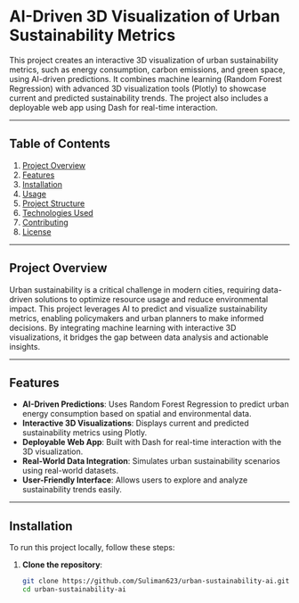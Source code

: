 # AI-Driven 3D Visualization of Urban Sustainability Metrics

This project creates an interactive 3D visualization of urban sustainability metrics, such as energy consumption, carbon emissions, and green space, using AI-driven predictions. It combines machine learning (Random Forest Regression) with advanced 3D visualization tools (Plotly) to showcase current and predicted sustainability trends. The project also includes a deployable web app using Dash for real-time interaction.

---

## Table of Contents
1. [Project Overview](#project-overview)
2. [Features](#features)
3. [Installation](#installation)
4. [Usage](#usage)
5. [Project Structure](#project-structure)
6. [Technologies Used](#technologies-used)
7. [Contributing](#contributing)
8. [License](#license)

---

## Project Overview

Urban sustainability is a critical challenge in modern cities, requiring data-driven solutions to optimize resource usage and reduce environmental impact. This project leverages AI to predict and visualize sustainability metrics, enabling policymakers and urban planners to make informed decisions. By integrating machine learning with interactive 3D visualizations, it bridges the gap between data analysis and actionable insights.

---

## Features

- **AI-Driven Predictions**: Uses Random Forest Regression to predict urban energy consumption based on spatial and environmental data.
- **Interactive 3D Visualizations**: Displays current and predicted sustainability metrics using Plotly.
- **Deployable Web App**: Built with Dash for real-time interaction with the 3D visualization.
- **Real-World Data Integration**: Simulates urban sustainability scenarios using real-world datasets.
- **User-Friendly Interface**: Allows users to explore and analyze sustainability trends easily.

---

## Installation

To run this project locally, follow these steps:

1. **Clone the repository**:
   ```bash
   git clone https://github.com/Suliman623/urban-sustainability-ai.git
   cd urban-sustainability-ai
